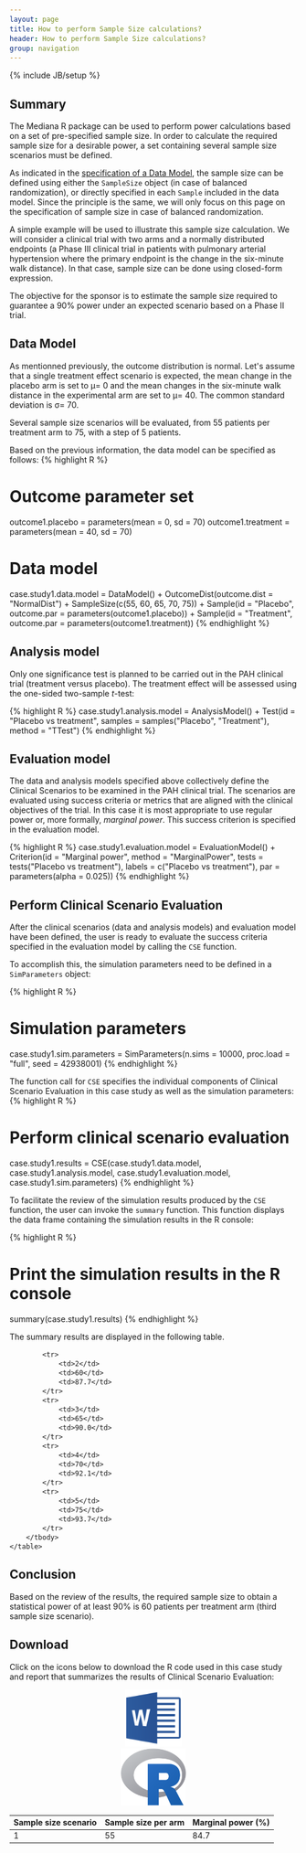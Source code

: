 ```yaml
---
layout: page
title: How to perform Sample Size calculations?
header: How to perform Sample Size calculations?
group: navigation
---
```

{% include JB/setup %}


## Summary

The Mediana R package can be used to perform power calculations based on a set of pre-specified sample size. In order to calculate the required sample size for a desirable power, a set containing several sample size scenarios must be defined.

As indicated in the [specification of a Data Model](DataModel.html), the sample size can be defined using either the `SampleSize` object (in case of balanced randomization), or directly specified in each `Sample` included in the data model. Since the principle is the same, we will only focus on this page on the specification of sample size in case of balanced randomization.

A simple example will be used to illustrate this sample size calculation. We will consider a clinical trial with two arms and a normally distributed endpoints (a Phase III clinical trial in patients with pulmonary arterial hypertension where the primary endpoint is the change in the six-minute walk distance). In that case, sample size can be done using closed-form expression.

The objective for the sponsor is to estimate the sample size required to guarantee a 90% power under an expected scenario based on a Phase II trial.

## Data Model

As mentionned previously, the outcome distribution is normal. Let's assume that a single treatment effect scenario is expected, the mean change in the placebo arm is set to &mu;= 0 and the mean changes in the six-minute walk distance in the experimental arm are set to  &mu;= 40. The common standard deviation is   &sigma;= 70.

Several sample size scenarios will be evaluated, from 55 patients per treatment arm to 75, with a step of 5 patients. 

Based on the previous information, the data model can be specified as follows:
{% highlight R %}
# Outcome parameter set
outcome1.placebo = parameters(mean = 0, sd = 70)
outcome1.treatment = parameters(mean = 40, sd = 70)

# Data model
case.study1.data.model = DataModel() +
  OutcomeDist(outcome.dist = "NormalDist") +
  SampleSize(c(55, 60, 65, 70, 75)) +
  Sample(id = "Placebo",
         outcome.par = parameters(outcome1.placebo)) +
  Sample(id = "Treatment",
         outcome.par = parameters(outcome1.treatment))
{% endhighlight %}

## Analysis model

Only one significance test is planned to be carried out in the PAH clinical trial (treatment versus placebo). The treatment effect will be assessed using the one-sided two-sample *t*-test:

{% highlight R %}
case.study1.analysis.model = AnalysisModel() +
  Test(id = "Placebo vs treatment",
       samples = samples("Placebo", "Treatment"),
       method = "TTest")
{% endhighlight %}

## Evaluation model

The data and analysis models specified above collectively define the Clinical Scenarios to be examined in the PAH clinical trial. The scenarios are evaluated using success criteria or metrics that are aligned with the clinical objectives of the trial. In this case it is most appropriate to use regular power or, more formally, *marginal power*. This success criterion is specified in the evaluation model.

{% highlight R %}
case.study1.evaluation.model = EvaluationModel() +
  Criterion(id = "Marginal power",
            method = "MarginalPower",
            tests = tests("Placebo vs treatment"),
            labels = c("Placebo vs treatment"),
            par = parameters(alpha = 0.025))
{% endhighlight %}

## Perform Clinical Scenario Evaluation

After the clinical scenarios (data and analysis models) and evaluation model have been defined, the user is ready to evaluate the success criteria specified in the evaluation model by calling the `CSE` function. 

To accomplish this, the simulation parameters need to be defined in a `SimParameters` object:

{% highlight R %}
# Simulation parameters
case.study1.sim.parameters = SimParameters(n.sims = 10000, 
                                           proc.load = "full", 
                                           seed = 42938001)
{% endhighlight %}

The function call for `CSE` specifies the individual components of Clinical Scenario Evaluation in this case study as well as the simulation parameters:
{% highlight R %}
# Perform clinical scenario evaluation
case.study1.results = CSE(case.study1.data.model,
                          case.study1.analysis.model,
                          case.study1.evaluation.model,
                          case.study1.sim.parameters)
{% endhighlight %}

To facilitate the review of the simulation results produced by the `CSE` function, the user can invoke the `summary` function. This function displays the data frame containing the simulation results in the R console:

{% highlight R %}
# Print the simulation results in the R console
summary(case.study1.results)
{% endhighlight %}

The summary results are displayed in the following table.

<div class="table-responsive">
    <table class="table">
        <thead>
            <tr>
                <th>Sample size scenario</th>
                <th>Sample size per arm</th>
                <th>Marginal power (%)</th>
            </tr>
        </thead>
        <tbody>
            <tr>
                <td>1</td>
                <td>55</td>
                <td>84.7</td>
            </tr>
    
            <tr>
                <td>2</td>
                <td>60</td>
                <td>87.7</td>
            </tr>
            <tr>
                <td>3</td>
                <td>65</td>
                <td>90.0</td>
            </tr>
            <tr>
                <td>4</td>
                <td>70</td>
                <td>92.1</td>
            </tr>
            <tr>
                <td>5</td>
                <td>75</td>
                <td>93.7</td>
            </tr>
        </tbody>
    </table>
</div>

## Conclusion
Based on the review of the results, the required sample size to obtain a statistical power of at least 90% is 60 patients per treatment arm (third sample size scenario).



## Download

Click on the icons below to download the R code used in this case study and report that summarizes the results of Clinical Scenario Evaluation:

<center>
  <div class="col-md-6">
    <a href="FAQ_Case study sample size.docx" class="img-responsive">
      <img src="Logo_Microsoft_Word.png" class="img-responsive" height="100">
    </a>
  </div>
  <div class="col-md-6">
    <a href="FAQ_Case study sample size.R" class="img-responsive">
      <img src="Logo_R.png" class="img-responsive" height="100">
    </a>
  </div>
</center>